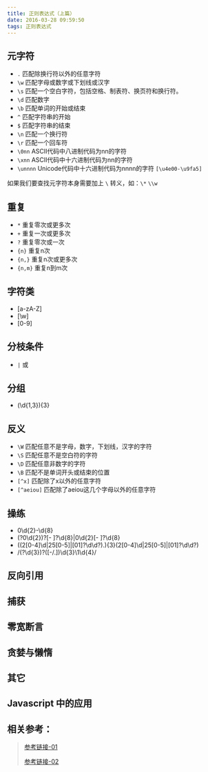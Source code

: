 ```yaml
---
title: 正则表达式（上篇）
date: 2016-03-28 09:59:50
tags: 正则表达式
---
```


## 元字符

- `.`  匹配除换行符以外的任意字符
- `\w` 匹配字母或数字或下划线或汉字
- `\s` 匹配一个空白字符，包括空格、制表符、换页符和换行符。
- `\d` 匹配数字
- `\b` 匹配单词的开始或结束
- `^`  匹配字符串的开始
- `$`  匹配字符串的结束
- `\n` 匹配一个换行符
- `\r` 匹配一个回车符
- `\0nn` ASCII代码中八进制代码为nn的字符
- `\xnn` ASCII代码中十六进制代码为nn的字符
- `\unnnn` Unicode代码中十六进制代码为nnnn的字符 `[\u4e00-\u9fa5]`

<!--more-->

如果我们要查找元字符本身需要加上 `\` 转义，如：`\*`  `\\w`

## 重复

- `*` 重复零次或更多次
- `+` 重复一次或更多次
- `?` 重复零次或一次
- `{n}` 重复n次
- `{n,}` 重复n次或更多次
- `{n,m}` 重复n到m次

## 字符类

- [a-zA-Z]
- [\w] 
- [0-9]

## 分枝条件

- `|` 或

## 分组

- (\d{1,3}){3}

## 反义

- `\W` 匹配任意不是字母，数字，下划线，汉字的字符
- `\S` 匹配任意不是空白符的字符
- `\D` 匹配任意非数字的字符
- `\B` 匹配不是单词开头或结束的位置
- `[^x]` 匹配除了x以外的任意字符
- `[^aeiou]` 匹配除了aeiou这几个字母以外的任意字符

## 操练

- 0\d{2}-\d{8}
- \(?0\d{2}\)?[- ]?\d{8}|0\d{2}[- ]?\d{8}
- ((2[0-4]\d|25[0-5]|[01]?\d\d?)\.){3}(2[0-4]\d|25[0-5]|[01]?\d\d?)
- /\(?\d{3}\)?([-\/\.])\d{3}\1\d{4}/

## 反向引用

## 捕获

## 零宽断言

## 贪婪与懒惰

## 其它

## Javascript 中的应用


## 相关参考： 
> [参考链接-01](http://deerchao.net/tutorials/regex/regex.htm)
> 
> [参考链接-02](https://developer.mozilla.org/zh-CN/docs/Web/JavaScript/Guide/Regular_Expressions)


